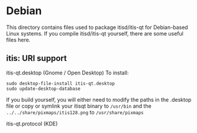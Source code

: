 
Debian
====================
This directory contains files used to package itisd/itis-qt
for Debian-based Linux systems. If you compile itisd/itis-qt yourself, there are some useful files here.

## itis: URI support ##


itis-qt.desktop  (Gnome / Open Desktop)
To install:

	sudo desktop-file-install itis-qt.desktop
	sudo update-desktop-database

If you build yourself, you will either need to modify the paths in
the .desktop file or copy or symlink your itisqt binary to `/usr/bin`
and the `../../share/pixmaps/itis128.png` to `/usr/share/pixmaps`

itis-qt.protocol (KDE)

